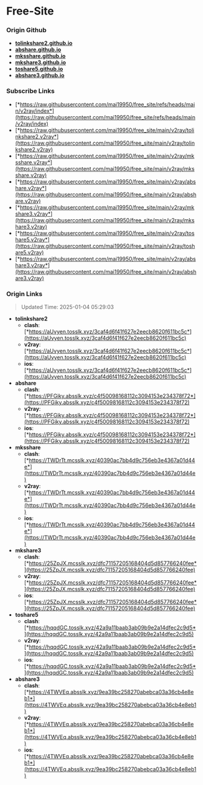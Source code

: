 # Free-Site

### Origin Github

- [**tolinkshare2.github.io**](https://github.com/tolinkshare2/tolinkshare2.github.io)
- [**abshare.github.io**](https://github.com/abshare/abshare.github.io)
- [**mksshare.github.io**](https://github.com/mksshare/mksshare.github.io)
- [**mkshare3.github.io**](https://github.com/mkshare3/mkshare3.github.io)
- [**toshare5.github.io**](https://github.com/toshare5/toshare5.github.io)
- [**abshare3.github.io**](https://github.com/abshare3/abshare3.github.io)

### Subscribe Links

- [*https://raw.githubusercontent.com/mai19950/free_site/refs/heads/main/v2ray/index*](https://raw.githubusercontent.com/mai19950/free_site/refs/heads/main/v2ray/index)
- [*https://raw.githubusercontent.com/mai19950/free_site/main/v2ray/tolinkshare2.v2ray*](https://raw.githubusercontent.com/mai19950/free_site/main/v2ray/tolinkshare2.v2ray)
- [*https://raw.githubusercontent.com/mai19950/free_site/main/v2ray/mksshare.v2ray*](https://raw.githubusercontent.com/mai19950/free_site/main/v2ray/mksshare.v2ray)
- [*https://raw.githubusercontent.com/mai19950/free_site/main/v2ray/abshare.v2ray*](https://raw.githubusercontent.com/mai19950/free_site/main/v2ray/abshare.v2ray)
- [*https://raw.githubusercontent.com/mai19950/free_site/main/v2ray/mkshare3.v2ray*](https://raw.githubusercontent.com/mai19950/free_site/main/v2ray/mkshare3.v2ray)
- [*https://raw.githubusercontent.com/mai19950/free_site/main/v2ray/toshare5.v2ray*](https://raw.githubusercontent.com/mai19950/free_site/main/v2ray/toshare5.v2ray)
- [*https://raw.githubusercontent.com/mai19950/free_site/main/v2ray/abshare3.v2ray*](https://raw.githubusercontent.com/mai19950/free_site/main/v2ray/abshare3.v2ray)

### Origin Links

> Updated Time: 2025-01-04 05:29:03

- **tolinkshare2**
  - **clash**: [*https://aUvyen.tosslk.xyz/3caf4d6f41f627e2eecb8620f611bc5c*](https://aUvyen.tosslk.xyz/3caf4d6f41f627e2eecb8620f611bc5c)
  - **v2ray**: [*https://aUvyen.tosslk.xyz/3caf4d6f41f627e2eecb8620f611bc5c*](https://aUvyen.tosslk.xyz/3caf4d6f41f627e2eecb8620f611bc5c)
  - **ios**: [*https://aUvyen.tosslk.xyz/3caf4d6f41f627e2eecb8620f611bc5c*](https://aUvyen.tosslk.xyz/3caf4d6f41f627e2eecb8620f611bc5c)
- **abshare**
  - **clash**: [*https://PFGiky.absslk.xyz/c4f50098168112c3094153e234378f72*](https://PFGiky.absslk.xyz/c4f50098168112c3094153e234378f72)
  - **v2ray**: [*https://PFGiky.absslk.xyz/c4f50098168112c3094153e234378f72*](https://PFGiky.absslk.xyz/c4f50098168112c3094153e234378f72)
  - **ios**: [*https://PFGiky.absslk.xyz/c4f50098168112c3094153e234378f72*](https://PFGiky.absslk.xyz/c4f50098168112c3094153e234378f72)
- **mksshare**
  - **clash**: [*https://TWDrTt.mcsslk.xyz/40390ac7bb4d9c756eb3e4367a01d44e*](https://TWDrTt.mcsslk.xyz/40390ac7bb4d9c756eb3e4367a01d44e)
  - **v2ray**: [*https://TWDrTt.mcsslk.xyz/40390ac7bb4d9c756eb3e4367a01d44e*](https://TWDrTt.mcsslk.xyz/40390ac7bb4d9c756eb3e4367a01d44e)
  - **ios**: [*https://TWDrTt.mcsslk.xyz/40390ac7bb4d9c756eb3e4367a01d44e*](https://TWDrTt.mcsslk.xyz/40390ac7bb4d9c756eb3e4367a01d44e)
- **mkshare3**
  - **clash**: [*https://25ZpJX.mcsslk.xyz/dfc71157205168404d5d857766240fee*](https://25ZpJX.mcsslk.xyz/dfc71157205168404d5d857766240fee)
  - **v2ray**: [*https://25ZpJX.mcsslk.xyz/dfc71157205168404d5d857766240fee*](https://25ZpJX.mcsslk.xyz/dfc71157205168404d5d857766240fee)
  - **ios**: [*https://25ZpJX.mcsslk.xyz/dfc71157205168404d5d857766240fee*](https://25ZpJX.mcsslk.xyz/dfc71157205168404d5d857766240fee)
- **toshare5**
  - **clash**: [*https://hqqdGC.tosslk.xyz/42a9a11baab3ab09b9e2a14dfec2c9d5*](https://hqqdGC.tosslk.xyz/42a9a11baab3ab09b9e2a14dfec2c9d5)
  - **v2ray**: [*https://hqqdGC.tosslk.xyz/42a9a11baab3ab09b9e2a14dfec2c9d5*](https://hqqdGC.tosslk.xyz/42a9a11baab3ab09b9e2a14dfec2c9d5)
  - **ios**: [*https://hqqdGC.tosslk.xyz/42a9a11baab3ab09b9e2a14dfec2c9d5*](https://hqqdGC.tosslk.xyz/42a9a11baab3ab09b9e2a14dfec2c9d5)
- **abshare3**
  - **clash**: [*https://4TWVEq.absslk.xyz/9ea39bc258270abebca03a36cb4e8eb1*](https://4TWVEq.absslk.xyz/9ea39bc258270abebca03a36cb4e8eb1)
  - **v2ray**: [*https://4TWVEq.absslk.xyz/9ea39bc258270abebca03a36cb4e8eb1*](https://4TWVEq.absslk.xyz/9ea39bc258270abebca03a36cb4e8eb1)
  - **ios**: [*https://4TWVEq.absslk.xyz/9ea39bc258270abebca03a36cb4e8eb1*](https://4TWVEq.absslk.xyz/9ea39bc258270abebca03a36cb4e8eb1)
